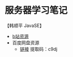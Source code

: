 # 服务器学习笔记
【韩顺平 JavaSE】
- [b站资源](https://www.bilibili.com/video/BV1fh411y7R8?spm_id_from=333.337.search-card.all.click) 
- 百度网盘资源
	- [链接](https://pan.baidu.com/s/12HqfnOZ4CntOFGVERoZM7g)  提取码：c9dj 
